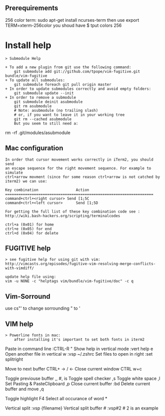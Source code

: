 ## Prerequirements 

256 color term:
	sudo apt-get install ncurses-term
then use
	export TERM=xterm-256color
you shoud have
	$ tput colors
	256

# Install help
	> Submodule Help
	
	+ To add a new plugin from git use the following command:
		git submodule add git://github.com/tpope/vim-fugitive.git bundle/vim-fugitive
	+ To update all submodules:
		git submodule foreach git pull origin master
	+ In order to update submodules correctly and avoid empty folders:
		git submodule update --init
	+ In order to remove a submodule
		git submodule deinit asubmodule
		git rm asubmodule
		# Note: asubmodule (no trailing slash)
		# or, if you want to leave it in your working tree
		git rm --cached asubmodule
		But you seem to still need a:

rm -rf .git/modules/asubmodule
## Mac configuration
	In order that cursor movement works correctly in iTerm2, you should send
	an escape sequence for the right movement sequence. For example to simulate
	ctrl+arrow movment (since for some reason ctrl+arrow is not catched by
	iterm2) we can use:
	
	Key combination					Action
	===================================================================
	command+ctrl+<right cursor>	Send [1;5C
	command+ctrl+<left cursor>		Send [1;5D

	For getting the full list of these key combination code see :
	http://wiki.bash-hackers.org/scripting/terminalcodes

	ctrl+a (0x01) for home 
	ctrl+e (0x05) for end 
	ctrl+d (0x04) for delete

## FUGITIVE help
	> see fugitive help for using git with vim:
	http://vimcasts.org/episodes/fugitive-vim-resolving-merge-conflicts-with-vimdiff/

	update help file using:
	vim -u NONE -c "helptags vim/bundle/vim-fugitive/doc" -c q

## Vim-Sorround
use cs"' to change sorrounding " to '

## VIM help
	> Powerline fonts in mac:
		after installing it's important to set both fonts in iterm2

Paste in command line				:CTRL-R "
Show help in vertical mode			:vert help e
Open another file in vertical w	:vsp ~/.zshrc
Set files to open in right			:set splitright

Move to next buffer					CTRL+ -> / <-
Close current window					CTRL w+c

Toggle previouse buffer				,,				#, is <leader>
Toggle spell checker					,s
Toggle white space					,l
Set Pasting & PasteClipboard		,p
Close current buffer					:bd
Delete current buffer and move	,q

Toggle highlight						F4
Select all occurance of word		*

Vertical split							:vsp {filename}
Vertical split buffer #				:vsp#2				# 2 is an example


